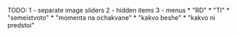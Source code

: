 TODO:
1 - separate image sliders
2 - hidden items
3 - menus
    * "RD"
    * "TI"
    * "semeistvoto"
    * "momenta na ochakvane"
    * "kakvo beshe"
    * "kakvo ni predstoi"